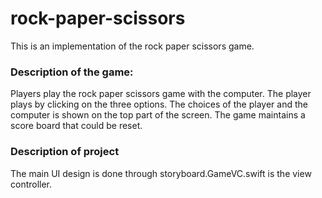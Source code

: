 # rock-paper-scissors
This is an implementation of the rock paper scissors game.


### Description of the game:
Players play the rock paper scissors game with the computer. The player plays by clicking on the three options. The choices of the player and the computer is shown on the top part of the screen. The game maintains a score board that could be reset.

### Description of project
The main UI design is done through storyboard.GameVC.swift is the view controller.
